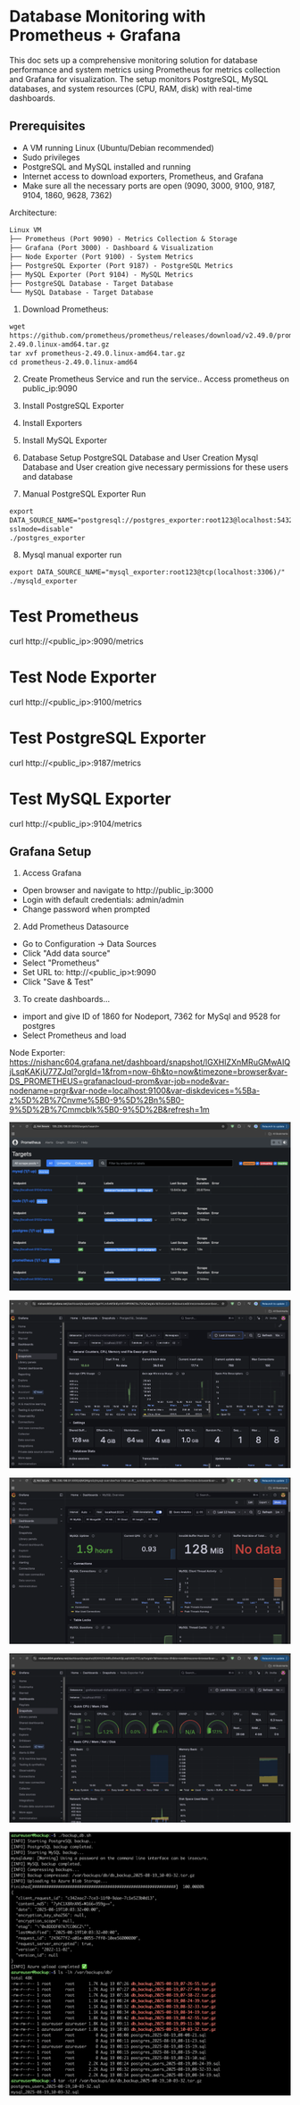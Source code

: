 # Database Monitoring with Prometheus + Grafana

This doc sets up a comprehensive monitoring solution for database performance and system metrics using Prometheus for metrics collection and Grafana for visualization. The setup monitors PostgreSQL, MySQL databases, and system resources (CPU, RAM, disk) with real-time dashboards.

## Prerequisites

- A VM running Linux (Ubuntu/Debian recommended)
- Sudo privileges
- PostgreSQL and MySQL installed and running
- Internet access to download exporters, Prometheus, and Grafana
- Make sure all the necessary ports are open (9090, 3000, 9100, 9187, 9104, 1860, 9628, 7362)

Architecture:

```
Linux VM
├── Prometheus (Port 9090) - Metrics Collection & Storage
├── Grafana (Port 3000) - Dashboard & Visualization
├── Node Exporter (Port 9100) - System Metrics
├── PostgreSQL Exporter (Port 9187) - PostgreSQL Metrics
├── MySQL Exporter (Port 9104) - MySQL Metrics
├── PostgreSQL Database - Target Database
└── MySQL Database - Target Database

```

1. Download Prometheus:

```
wget https://github.com/prometheus/prometheus/releases/download/v2.49.0/prometheus-2.49.0.linux-amd64.tar.gz
tar xvf prometheus-2.49.0.linux-amd64.tar.gz
cd prometheus-2.49.0.linux-amd64
```

2. Create Prometheus Service and run the service.. Access prometheus on public_ip:9090

3. Install PostgreSQL Exporter

4. Install Exporters

5. Install MySQL Exporter

6. Database Setup
   PostgreSQL Database and User Creation
   Mysql Database and User creation
   give necessary permissions for these users and database

7. Manual PostgreSQL Exporter Run

```
export DATA_SOURCE_NAME="postgresql://postgres_exporter:root123@localhost:5432/mydb?sslmode=disable"
./postgres_exporter
```

8. Mysql manual exporter run

```
export DATA_SOURCE_NAME="mysql_exporter:root123@tcp(localhost:3306)/"
./mysqld_exporter
```

# Test Prometheus

curl http://<public_ip>:9090/metrics

# Test Node Exporter

curl http://<public_ip>:9100/metrics

# Test PostgreSQL Exporter

curl http://<public_ip>:9187/metrics

# Test MySQL Exporter

curl http://<public_ip>:9104/metrics

## Grafana Setup

1. Access Grafana

- Open browser and navigate to http://public_ip:3000
- Login with default credentials: admin/admin
- Change password when prompted

2. Add Prometheus Datasource

- Go to Configuration → Data Sources
- Click "Add data source"
- Select "Prometheus"
- Set URL to: http://<public_ip>t:9090
- Click "Save & Test"

3. To create dashboards...

- import and give ID of 1860 for Nodeport, 7362 for MySql and 9528 for postgres
- Select Prometheus and load

Node Exporter: https://nishanc604.grafana.net/dashboard/snapshot/lGXHIZXnMRuGMwAIQjLsqKAKjU77ZJqI?orgId=1&from=now-6h&to=now&timezone=browser&var-DS_PROMETHEUS=grafanacloud-prom&var-job=node&var-nodename=prgr&var-node=localhost:9100&var-diskdevices=%5Ba-z%5D%2B%7Cnvme%5B0-9%5D%2Bn%5B0-9%5D%2B%7Cmmcblk%5B0-9%5D%2B&refresh=1m

![alt text](https://github.com/Nishanc07/prometheus-grafana/blob/main/public/Screenshot%202025-08-20%20at%2016.06.40.png)

![alt text](https://github.com/Nishanc07/prometheus-grafana/blob/main/public/Screenshot%202025-08-20%20at%2017.02.46.png)

![alt text](https://github.com/Nishanc07/prometheus-grafana/blob/main/public/Screenshot%202025-08-20%20at%2016.41.57.png)

![alt text](https://github.com/Nishanc07/prometheus-grafana/blob/main/public/Screenshot%202025-08-20%20at%2017.02.59.png)

![alt text](https://github.com/Nishanc07/backup_db/blob/main/public/Screenshot%202025-08-19%20at%2015.35.52.png)
